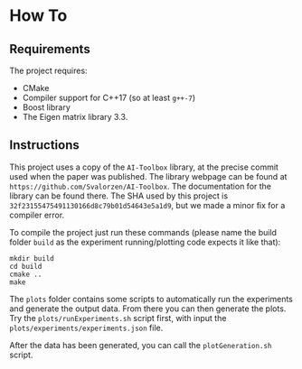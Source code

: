 How To
======

Requirements
------------

The project requires:

- CMake
- Compiler support for C++17 (so at least `g++-7`)
- Boost library
- The Eigen matrix library 3.3.

Instructions
------------

This project uses a copy of the `AI-Toolbox` library, at the precise commit used
when the paper was published. The library webpage can be found at
`https://github.com/Svalorzen/AI-Toolbox`.  The documentation for the library
can be found there. The SHA used by this project is
`32f23155475491130166d8c79b01d54643e5a1d9`, but we made a minor fix for a
compiler error.

To compile the project just run these commands (please name the build folder
`build` as the experiment running/plotting code expects it like that):

```
mkdir build
cd build
cmake ..
make
```

The `plots` folder contains some scripts to automatically run the experiments
and generate the output data. From there you can then generate the plots. Try
the `plots/runExperiments.sh` script first, with input the
`plots/experiments/experiments.json` file.

After the data has been generated, you can call the `plotGeneration.sh` script.
